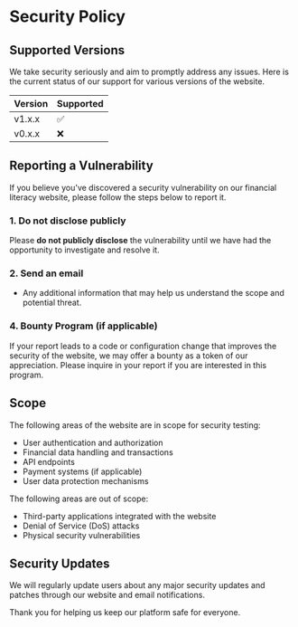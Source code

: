 # Security Policy

## Supported Versions
We take security seriously and aim to promptly address any issues. Here is the current status of our support for various versions of the website.

| Version       | Supported          |
| ------------- | ------------------ |
| v1.x.x        | :white_check_mark:  |
| v0.x.x        | :x:                |

## Reporting a Vulnerability

If you believe you've discovered a security vulnerability on our financial literacy website, please follow the steps below to report it.

### 1. **Do not disclose publicly**  
   Please **do not publicly disclose** the vulnerability until we have had the opportunity to investigate and resolve it.

### 2. **Send an email**  
   <!-- Contact our security team at security@FinVeda.com(mailto:security@FinVeda.com) with the following details: -->
   <!-- - A description of the vulnerability and its impact. -->
   <!-- - Steps to reproduce the vulnerability. -->
   - Any additional information that may help us understand the scope and potential threat.

<!-- ### 3. **Response Time**   -->
   <!-- We will acknowledge your report within 48 hours and aim to provide a response with further details within 5 business days. You can expect: -->
   <!-- - An assessment of the issue. -->
   <!-- - Steps we will take to mitigate the risk. -->
   <!-- - A timeline for the resolution. -->

### 4. **Bounty Program (if applicable)**  
   If your report leads to a code or configuration change that improves the security of the website, we may offer a bounty as a token of our appreciation. Please inquire in your report if you are interested in this program.

## Scope

The following areas of the website are in scope for security testing:
- User authentication and authorization
- Financial data handling and transactions
- API endpoints
- Payment systems (if applicable)
- User data protection mechanisms

The following areas are out of scope:
- Third-party applications integrated with the website
- Denial of Service (DoS) attacks
- Physical security vulnerabilities

## Security Updates

We will regularly update users about any major security updates and patches through our website and email notifications.

Thank you for helping us keep our platform safe for everyone.
